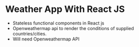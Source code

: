 # Weather App With React JS

- Stateless functional components in React js
- Openweathermap api to render the conditions of supplied countries/cities.
- Will need Openweathermap API
